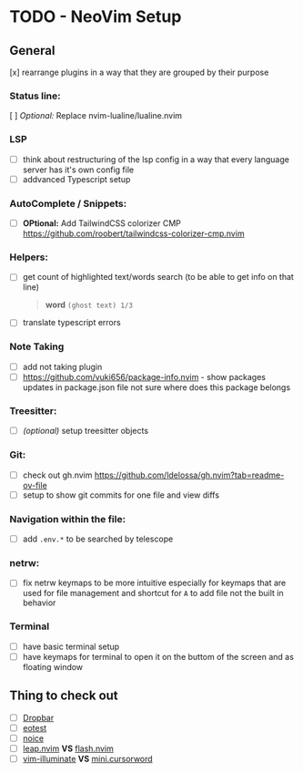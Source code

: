 # TODO - NeoVim Setup

## General

[x] rearrange plugins in a way that they are grouped by their purpose

### Status line:

[ ] _Optional:_ Replace nvim-lualine/lualine.nvim

### LSP

- [ ] think about restructuring of the lsp config in a way that every language server has it's own config file
- [ ] addvanced Typescript setup

### AutoComplete / Snippets:

- [ ] **OPtional:** Add TailwindCSS colorizer CMP https://github.com/roobert/tailwindcss-colorizer-cmp.nvim

### Helpers:

- [ ] get count of highlighted text/words search (to be able to get info on that line)

  > **word** `(ghost text) 1/3`

- [ ] translate typescript errors

### Note Taking

- [ ] add not taking plugin
- [ ] https://github.com/vuki656/package-info.nvim - show packages updates in package.json file
      not sure where does this package belongs

### Treesitter:

- [ ] _(optional)_ setup treesitter objects

### Git:

- [ ] check out gh.nvim https://github.com/ldelossa/gh.nvim?tab=readme-ov-file
- [ ] setup to show git commits for one file and view diffs

### Navigation within the file:

- [ ] add `.env.*` to be searched by telescope

### netrw:

- [ ] fix netrw keymaps to be more intuitive especially for keymaps that are used for file management and shortcut for `A` to add file not the built in behavior

### Terminal

- [ ] have basic terminal setup
- [ ] have keymaps for terminal to open it on the buttom of the screen and as floating window

## Thing to check out

- [ ] [Dropbar](https://github.com/Bekaboo/dropbar.nvim)
- [ ] [eotest](https://github.com/nvim-neotest/neotest)
- [ ] [noice](https://github.com/folke/noice.nvim)
- [ ] [leap.nvim](https://github.com/ggandor/leap.nvim) **VS** [flash.nvim](https://github.com/folke/flash.nvim)
- [ ] [vim-illuminate](https://github.com/RRethy/vim-illuminate) **VS** [mini.cursorword](https://github.com/echasnovski/mini.nvim/blob/main/readmes/mini-cursorword.md)
